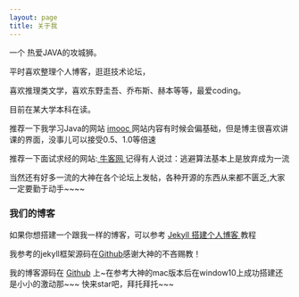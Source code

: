```yaml
---
layout: page
title: 关于我 
---
```


一个 热爱JAVA的攻城狮。
<p>
平时喜欢整理个人博客，逛逛技术论坛，
<p>
喜欢推理类文学，喜欢东野圭吾、乔布斯、赫本等等，最爱coding。

<p>
目前在某大学本科在读。
<p>

推荐一下我学习Java的网站
<a target="_blank" href="http://www.imooc.com"> imooc </a>
网站内容有时候会偏基础，但是博主很喜欢讲课的界面，没事儿可以接受0.5、1.0等倍速
<p>
推荐一下面试求经的网站:<a target="_blank" href="https://www.nowcoder.com"> 牛客网 </a>记得有人说过：逃避算法基本上是放弃成为一流

<p>当然还有好多一流的大神在各个论坛上发帖，各种开源的东西从来都不匮乏,大家一定要勤于动手~~~~
<h3> 我们的博客 </h3>  

<p>

如果你想搭建一个跟我一样的博客，可以参考
<a href="/2016/10/jekyll_tutorials1/"> Jekyll 搭建个人博客 </a>
教程
<p>
我参考的jekyll框架源码在<a target="_blank" href='https://github.com/leopardpan/leopardpan.github.io/'>Github</a>感谢大神的不吝赐教！
<p> 
我的博客源码在 <a target="_blank" href='https://github.com/nilzzzz/nilzzzz.github.io/'>Github</a> 上~在参考大神的mac版本后在window10上成功搭建还是小小的激动那~~~
快来star吧，拜托拜托~~~



